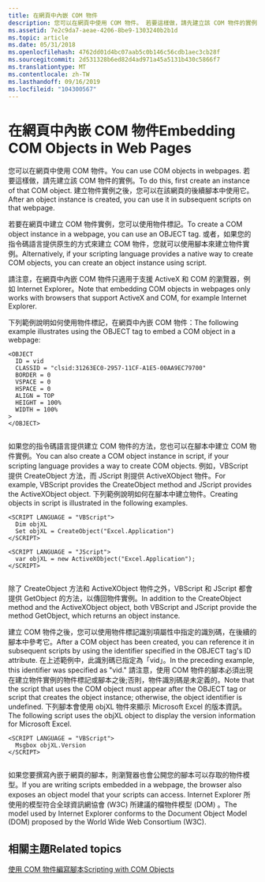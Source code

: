 ```yaml
---
title: 在網頁中內嵌 COM 物件
description: 您可以在網頁中使用 COM 物件。 若要這樣做，請先建立該 COM 物件的實例。 建立物件實例之後，您可以在該網頁的後續腳本中使用它。
ms.assetid: 7e2c9da7-aeae-4206-8be9-1303240b2b1d
ms.topic: article
ms.date: 05/31/2018
ms.openlocfilehash: 4762dd01d4bc07aab5c0b146c56cdb1aec3cb28f
ms.sourcegitcommit: 2d531328b6ed82d4ad971a45a5131b430c5866f7
ms.translationtype: MT
ms.contentlocale: zh-TW
ms.lasthandoff: 09/16/2019
ms.locfileid: "104300567"
---
```

# <a name="embedding-com-objects-in-web-pages"></a><span data-ttu-id="e3bf8-105">在網頁中內嵌 COM 物件</span><span class="sxs-lookup"><span data-stu-id="e3bf8-105">Embedding COM Objects in Web Pages</span></span>

<span data-ttu-id="e3bf8-106">您可以在網頁中使用 COM 物件。</span><span class="sxs-lookup"><span data-stu-id="e3bf8-106">You can use COM objects in webpages.</span></span> <span data-ttu-id="e3bf8-107">若要這樣做，請先建立該 COM 物件的實例。</span><span class="sxs-lookup"><span data-stu-id="e3bf8-107">To do this, first create an instance of that COM object.</span></span> <span data-ttu-id="e3bf8-108">建立物件實例之後，您可以在該網頁的後續腳本中使用它。</span><span class="sxs-lookup"><span data-stu-id="e3bf8-108">After an object instance is created, you can use it in subsequent scripts on that webpage.</span></span>

<span data-ttu-id="e3bf8-109">若要在網頁中建立 COM 物件實例，您可以使用物件標記。</span><span class="sxs-lookup"><span data-stu-id="e3bf8-109">To create a COM object instance in a webpage, you can use an OBJECT tag.</span></span> <span data-ttu-id="e3bf8-110">或者，如果您的指令碼語言提供原生的方式來建立 COM 物件，您就可以使用腳本來建立物件實例。</span><span class="sxs-lookup"><span data-stu-id="e3bf8-110">Alternatively, if your scripting language provides a native way to create COM objects, you can create an object instance using script.</span></span>

<span data-ttu-id="e3bf8-111">請注意，在網頁中內嵌 COM 物件只適用于支援 ActiveX 和 COM 的瀏覽器，例如 Internet Explorer。</span><span class="sxs-lookup"><span data-stu-id="e3bf8-111">Note that embedding COM objects in webpages only works with browsers that support ActiveX and COM, for example Internet Explorer.</span></span>

<span data-ttu-id="e3bf8-112">下列範例說明如何使用物件標記，在網頁中內嵌 COM 物件：</span><span class="sxs-lookup"><span data-stu-id="e3bf8-112">The following example illustrates using the OBJECT tag to embed a COM object in a webpage:</span></span>

``` syntax
<OBJECT 
  ID = vid 
  CLASSID = "clsid:31263EC0-2957-11CF-A1E5-00AA9EC79700" 
  BORDER = 0 
  VSPACE = 0 
  HSPACE = 0 
  ALIGN = TOP 
  HEIGHT = 100% 
  WIDTH = 100%
>
</OBJECT>
 
```

<span data-ttu-id="e3bf8-113">如果您的指令碼語言提供建立 COM 物件的方法，您也可以在腳本中建立 COM 物件實例。</span><span class="sxs-lookup"><span data-stu-id="e3bf8-113">You can also create a COM object instance in script, if your scripting language provides a way to create COM objects.</span></span> <span data-ttu-id="e3bf8-114">例如，VBScript 提供 CreateObject 方法，而 JScript 則提供 ActiveXObject 物件。</span><span class="sxs-lookup"><span data-stu-id="e3bf8-114">For example, VBScript provides the CreateObject method and JScript provides the ActiveXObject object.</span></span> <span data-ttu-id="e3bf8-115">下列範例說明如何在腳本中建立物件。</span><span class="sxs-lookup"><span data-stu-id="e3bf8-115">Creating objects in script is illustrated in the following examples.</span></span>

``` syntax
<SCRIPT LANGUAGE = "VBScript">
  Dim objXL
  Set objXL = CreateObject("Excel.Application")
</SCRIPT>
 
<SCRIPT LANGUAGE = "JScript">
  var objXL = new ActiveXObject("Excel.Application");
</SCRIPT>
 
```

<span data-ttu-id="e3bf8-116">除了 CreateObject 方法和 ActiveXObject 物件之外，VBScript 和 JScript 都會提供 GetObject 的方法，以傳回物件實例。</span><span class="sxs-lookup"><span data-stu-id="e3bf8-116">In addition to the CreateObject method and the ActiveXObject object, both VBScript and JScript provide the method GetObject, which returns an object instance.</span></span>

<span data-ttu-id="e3bf8-117">建立 COM 物件之後，您可以使用物件標記識別項屬性中指定的識別碼，在後續的腳本中參考它。</span><span class="sxs-lookup"><span data-stu-id="e3bf8-117">After a COM object has been created, you can reference it in subsequent scripts by using the identifier specified in the OBJECT tag's ID attribute.</span></span> <span data-ttu-id="e3bf8-118">在上述範例中，此識別碼已指定為「vid」。</span><span class="sxs-lookup"><span data-stu-id="e3bf8-118">In the preceding example, this identifier was specified as "vid."</span></span> <span data-ttu-id="e3bf8-119">請注意，使用 COM 物件的腳本必須出現在建立物件實例的物件標記或腳本之後;否則，物件識別碼是未定義的。</span><span class="sxs-lookup"><span data-stu-id="e3bf8-119">Note that the script that uses the COM object must appear after the OBJECT tag or script that creates the object instance; otherwise, the object identifier is undefined.</span></span> <span data-ttu-id="e3bf8-120">下列腳本會使用 objXL 物件來顯示 Microsoft Excel 的版本資訊。</span><span class="sxs-lookup"><span data-stu-id="e3bf8-120">The following script uses the objXL object to display the version information for Microsoft Excel.</span></span>

``` syntax
<SCRIPT LANGUAGE = "VBScript">
  Msgbox objXL.Version
</SCRIPT>
 
```

<span data-ttu-id="e3bf8-121">如果您要撰寫內嵌于網頁的腳本，則瀏覽器也會公開您的腳本可以存取的物件模型。</span><span class="sxs-lookup"><span data-stu-id="e3bf8-121">If you are writing scripts embedded in a webpage, the browser also exposes an object model that your scripts can access.</span></span> <span data-ttu-id="e3bf8-122">Internet Explorer 所使用的模型符合全球資訊網協會 (W3C) 所建議的檔物件模型 (DOM) 。</span><span class="sxs-lookup"><span data-stu-id="e3bf8-122">The model used by Internet Explorer conforms to the Document Object Model (DOM) proposed by the World Wide Web Consortium (W3C).</span></span>

## <a name="related-topics"></a><span data-ttu-id="e3bf8-123">相關主題</span><span class="sxs-lookup"><span data-stu-id="e3bf8-123">Related topics</span></span>

<dl> <dt>

[<span data-ttu-id="e3bf8-124">使用 COM 物件編寫腳本</span><span class="sxs-lookup"><span data-stu-id="e3bf8-124">Scripting with COM Objects</span></span>](scripting-with-com-objects.md)
</dt> </dl>

 

 




